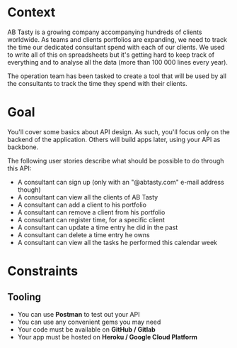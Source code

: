 # Context

AB Tasty is a growing company accompanying hundreds of clients worldwide.
As teams and clients portfolios are expanding, we need to track the time our dedicated 
consultant spend with each of our clients. We used to write all of this on spreadsheets but 
it's getting hard to keep track of everything and to analyse all the data (more than 
100 000 lines every year). 

The operation team has been tasked to create a tool that will be used by all the consultants 
to track the time they spend with their clients.

# Goal

You'll cover some basics about API design.
As such, you'll focus only on the backend of the application.
Others will build apps later, using your API as backbone.

The following user stories describe what should be possible to do through this API:

- A consultant can sign up (only with an "@abtasty.com" e-mail address though)
- A consultant can view all the clients of AB Tasty
- A consultant can add a client to his portfolio
- A consultant can remove a client from his portfolio
- A consultant can register time, for a specific client
- A consultant can update a time entry he did in the past
- A consultant can delete a time entry he owns
- A consultant can view all the tasks he performed this calendar week

# Constraints

## Tooling

- You can use **Postman** to test out your API
- You can use any convenient gems you may need
- Your code must be available on **GitHub / Gitlab**
- Your app must be hosted on **Heroku / Google Cloud Platform**

